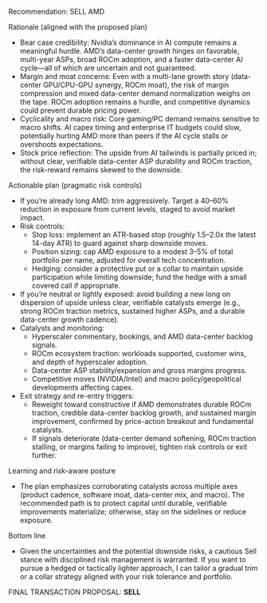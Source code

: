 Recommendation: SELL AMD

Rationale (aligned with the proposed plan)
- Bear case credibility: Nvidia’s dominance in AI compute remains a meaningful hurdle. AMD’s data-center growth hinges on favorable, multi-year ASPs, broad ROCm adoption, and a faster data-center AI cycle—all of which are uncertain and not guaranteed.
- Margin and moat concerns: Even with a multi-lane growth story (data-center GPU/CPU-GPU synergy, ROCm moat), the risk of margin compression and mixed data-center demand normalization weighs on the tape. ROCm adoption remains a hurdle, and competitive dynamics could prevent durable pricing power.
- Cyclicality and macro risk: Core gaming/PC demand remains sensitive to macro shifts. AI capex timing and enterprise IT budgets could slow, potentially hurting AMD more than peers if the AI cycle stalls or overshoots expectations.
- Stock price reflection: The upside from AI tailwinds is partially priced in; without clear, verifiable data-center ASP durability and ROCm traction, the risk-reward remains skewed to the downside.

Actionable plan (pragmatic risk controls)
- If you’re already long AMD: trim aggressively. Target a 40–60% reduction in exposure from current levels, staged to avoid market impact.
- Risk controls:
  - Stop loss: implement an ATR-based stop (roughly 1.5–2.0x the latest 14-day ATR) to guard against sharp downside moves.
  - Position sizing: cap AMD exposure to a modest 3–5% of total portfolio per name, adjusted for overall tech concentration.
  - Hedging: consider a protective put or a collar to maintain upside participation while limiting downside; fund the hedge with a small covered call if appropriate.
- If you’re neutral or lightly exposed: avoid building a new long on dispersion of upside unless clear, verifiable catalysts emerge (e.g., strong ROCm traction metrics, sustained higher ASPs, and a durable data-center growth cadence).
- Catalysts and monitoring:
  - Hyperscaler commentary, bookings, and AMD data-center backlog signals.
  - ROCm ecosystem traction: workloads supported, customer wins, and depth of hyperscaler adoption.
  - Data-center ASP stability/expansion and gross margins progress.
  - Competitive moves (NVIDIA/Intel) and macro policy/geopolitical developments affecting capex.
- Exit strategy and re-entry triggers:
  - Reweight toward constructive if AMD demonstrates durable ROCm traction, credible data-center backlog growth, and sustained margin improvement, confirmed by price-action breakout and fundamental catalysts.
  - If signals deteriorate (data-center demand softening, ROCm traction stalling, or margins failing to improve), tighten risk controls or exit further.

Learning and risk-aware posture
- The plan emphasizes corroborating catalysts across multiple axes (product cadence, software moat, data-center mix, and macro). The recommended path is to protect capital until durable, verifiable improvements materialize; otherwise, stay on the sidelines or reduce exposure.

Bottom line
- Given the uncertainties and the potential downside risks, a cautious Sell stance with disciplined risk management is warranted. If you want to pursue a hedged or tactically lighter approach, I can tailor a gradual trim or a collar strategy aligned with your risk tolerance and portfolio.

FINAL TRANSACTION PROPOSAL: **SELL**